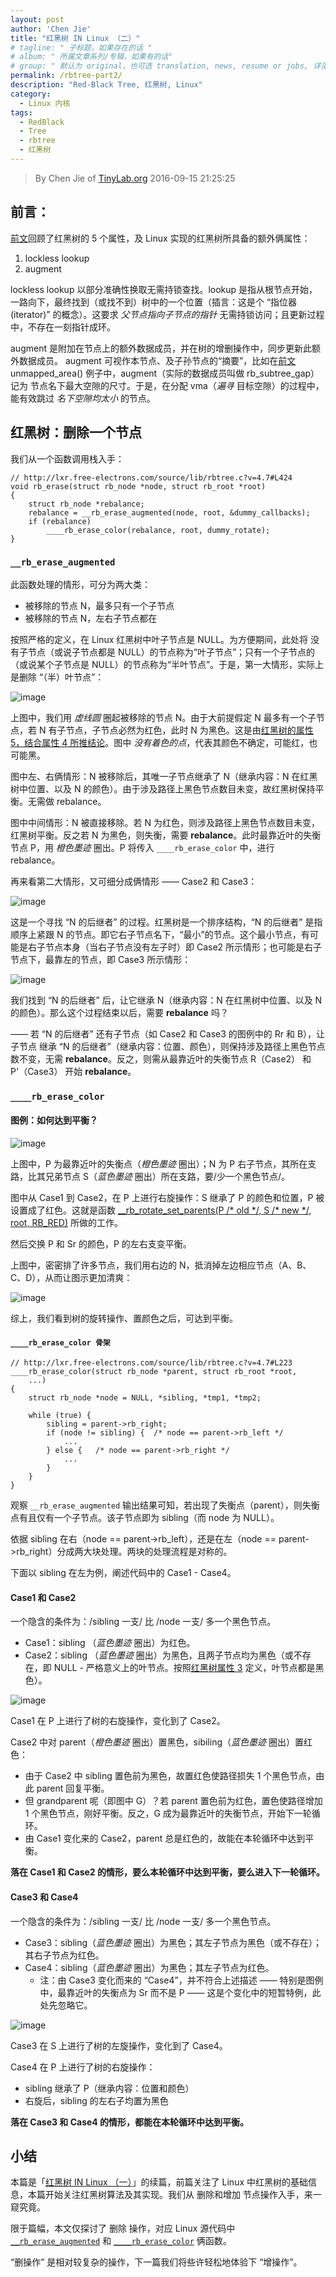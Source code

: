 ```yaml
---
layout: post
author: 'Chen Jie'
title: "红黑树 IN Linux （二）"
# tagline: " 子标题，如果存在的话 "
# album: " 所属文章系列/专辑，如果有的话"
# group: " 默认为 original，也可选 translation, news, resume or jobs, 详见 _data/groups.yml"
permalink: /rbtree-part2/
description: "Red-Black Tree, 红黑树, Linux"
category:
  - Linux 内核
tags:
  - RedBlack
  - Tree
  - rbtree
  - 红黑树
---
```


> By Chen Jie of [TinyLab.org][1]
> 2016-09-15 21:25:25

## 前言：

[前文][2]回顾了红黑树的 5 个属性，及 Linux 实现的红黑树所具备的额外俩属性：

1. lockless lookup
2. augment

lockless lookup 以部分准确性换取无需持锁查找。lookup 是指从根节点开始，一路向下，最终找到（或找不到）树中的一个位置（插言：这是个 “指位器 (iterator)” 的概念）。这要求 _父节点指向子节点的指针_ 无需持锁访问；且更新过程中，不存在一刻指针成环。

augment 是附加在节点上的额外数据成员，并在树的增删操作中，同步更新此额外数据成员。 augment 可视作本节点、及子孙节点的“摘要”，比如在[前文][2] unmapped_area() 例子中，augment（实际的数据成员叫做 rb_subtree_gap）记为 节点名下最大空隙的尺寸。于是，在分配 vma（_遍寻_ 目标空隙）的过程中，能有效跳过 _名下空隙均太小_ 的节点。

## 红黑树：删除一个节点

我们从一个函数调用栈入手：

	// http://lxr.free-electrons.com/source/lib/rbtree.c?v=4.7#L424
	void rb_erase(struct rb_node *node, struct rb_root *root)
	{
		struct rb_node *rebalance;
		rebalance = __rb_erase_augmented(node, root, &dummy_callbacks);
		if (rebalance)
			____rb_erase_color(rebalance, root, dummy_rotate);
	}

### `__rb_erase_augmented`

此函数处理的情形，可分为两大类：

- 被移除的节点 N，最多只有一个子节点
- 被移除的节点 N，左右子节点都在

按照严格的定义，在 Linux 红黑树中叶子节点是 NULL。为方便期间，此处将 没有子节点（或说子节点都是 NULL）的节点称为“叶子节点”；只有一个子节点的（或说某个子节点是 NULL）的节点称为“半叶节点”。于是，第一大情形，实际上是删除 “（半）叶节点”：

![image][3]

上图中，我们用 _虚线圆_ 圈起被移除的节点 N。由于大前提假定 N 最多有一个子节点，若 N 有子节点，子节点必然为红色，此时 N 为黑色。这是由[红黑树的属性 5，结合属性 4 所推结论][4]。图中 _没有着色的点_，代表其颜色不确定，可能红，也可能黑。

图中左、右俩情形：N 被移除后，其唯一子节点继承了 N（继承内容：N 在红黑树中位置、以及 N 的颜色）。由于涉及路径上黑色节点数目未变，故红黑树保持平衡。无需做 rebalance。

图中中间情形：N 被直接移除。若 N 为红色，则涉及路径上黑色节点数目未变，红黑树平衡。反之若 N 为黑色，则失衡，需要 __rebalance__。此时最靠近叶的失衡节点 P，用 _橙色墨迹_ 圈出。P 将传入 `____rb_erase_color` 中，进行 rebalance。

再来看第二大情形，又可细分成俩情形 —— Case2 和 Case3：

![image][5]

这是一个寻找 “N 的后继者” 的过程。红黑树是一个排序结构，“N 的后继者” 是指顺序上紧跟 N 的节点。即它右子节点名下，“最小”的节点。这个最小节点，有可能是右子节点本身（当右子节点没有左子时）即 Case2 所示情形；也可能是右子节点下，最靠左的节点，即 Case3 所示情形：

![image][6]

我们找到 “N 的后继者” 后，让它继承 N（继承内容：N 在红黑树中位置、以及 N 的颜色）。那么这个过程结束以后，需要 __rebalance__ 吗？

—— 若 “N 的后继者” 还有子节点（如 Case2 和 Case3 的图例中的 Rr 和 B），让子节点 继承 “N 的后继者”（继承内容：位置、颜色），则保持涉及路径上黑色节点数不变，无需 __rebalance__。反之，则需从最靠近叶的失衡节点 R（Case2） 和 P'（Case3） 开始 __rebalance__。


### `____rb_erase_color`

#### 图例：如何达到平衡？

![image][7]

上图中，P 为最靠近叶的失衡点（_橙色墨迹_ 圈出）；N 为 P 右子节点，其所在支路，比其兄弟节点 S（_蓝色墨迹_ 圈出）所在支路，要/少一个黑色节点/。

图中从 Case1 到 Case2，在 P 上进行右旋操作：S 继承了 P 的颜色和位置，P 被设置成了红色。这就是函数 [__rb_rotate_set_parents(P /\* old \*/, S /\* new \*/, root, RB_RED)][8] 所做的工作。

然后交换 P 和 Sr 的颜色，P 的左右支变平衡。

上图中，密密排了许多节点，我们用右边的 N，抵消掉左边相应节点（A、B、C、D），从而让图示更加清爽：

![image][9]

综上，我们看到树的旋转操作、置颜色之后，可达到平衡。

#### `____rb_erase_color 骨架`
	// http://lxr.free-electrons.com/source/lib/rbtree.c?v=4.7#L223
	____rb_erase_color(struct rb_node *parent, struct rb_root *root,
		...)
	{
		struct rb_node *node = NULL, *sibling, *tmp1, *tmp2;
		 
		while (true) {
			sibling = parent->rb_right;
			if (node != sibling) {  /* node == parent->rb_left */
				...
			} else {   /* node == parent->rb_right */
				...
			}
		}
	}

观察 `__rb_erase_augmented` 输出结果可知，若出现了失衡点（parent），则失衡点有且仅有一个子节点。该子节点即为 sibling（而 node 为 NULL）。

依据 sibling 在右（node == parent->rb_left），还是在左（node == parent->rb_right）分成两大块处理。两块的处理流程是对称的。

下面以 sibling 在左为例，阐述代码中的 Case1 - Case4。

#### Case1 和 Case2

一个隐含的条件为：/sibling 一支/ 比 /node 一支/ 多一个黑色节点。

- Case1：sibling （_蓝色墨迹_ 圈出）为红色。
- Case2：sibling （_蓝色墨迹_ 圈出）为黑色，且两子节点均为黑色（或不存在，即 NULL - 严格意义上的叶节点。按照[红黑树属性 3][4] 定义，叶节点都是黑色）。

![image][10]

Case1 在 P 上进行了树的右旋操作，变化到了 Case2。

Case2 中对 parent（_橙色墨迹_ 圈出）置黑色，sibiling（_蓝色墨迹_ 圈出）置红色：

- 由于 Case2 中 sibling 置色前为黑色，故置红色使路径损失 1 个黑色节点，由此 parent 回复平衡。
- 但 grandparent 呢（即图中 G）？若 parent 置色前为红色，置色使路径增加 1 个黑色节点，刚好平衡。反之，G 成为最靠近叶的失衡节点，开始下一轮循环。
- 由 Case1 变化来的 Case2，parent 总是红色的，故能在本轮循环中达到平衡。

__落在 Case1 和 Case2 的情形，要么本轮循环中达到平衡，要么进入下一轮循环。__

#### Case3 和 Case4

一个隐含的条件为：/sibling 一支/ 比 /node 一支/ 多一个黑色节点。

- Case3：sibling（_蓝色墨迹_ 圈出）为黑色；其左子节点为黑色（或不存在）； 其右子节点为红色。
- Case4：sibling（_蓝色墨迹_ 圈出）为黑色；其左子节点为红色。
  - 注：由 Case3 变化而来的 “Case4”，并不符合上述描述 —— 特别是图例中，最靠近叶的失衡点为 Sr 而不是 P —— 这是个变化中的短暂特例，此处先忽略它。

![image][11]

Case3 在 S 上进行了树的左旋操作，变化到了 Case4。

Case4 在 P 上进行了树的右旋操作：

- sibling 继承了 P（继承内容：位置和颜色）
- 右旋后，sibling 的左右子均置为黑色

__落在 Case3 和 Case4 的情形，都能在本轮循环中达到平衡。__


## 小结

本篇是「[红黑树 IN Linux （一）][2]」的续篇，前篇关注了 Linux 中红黑树的基础信息，本篇开始关注红黑树算法及其实现。我们从 删除和增加 节点操作入手，来一窥究竟。

限于篇幅，本文仅探讨了 删除 操作，对应 Linux 源代码中 [`__rb_erase_augmented`][12] 和 [`____rb_erase_color`][13] 俩函数。

“删操作” 是相对较复杂的操作，下一篇我们将些许轻松地体验下 “增操作”。

[1]: http://tinylab.org
[2]: /rbtree-part1/
[3]: /wp-content/uploads/2016/08/31/rbtree__rb_erase_augmented-case1.jpg
[4]: /rbtree-part1/#section-1
[5]: /wp-content/uploads/2016/08/31/rbtree__rb_erase_augmented-case2.jpg
[6]: /wp-content/uploads/2016/08/31/rbtree__rb_erase_augmented-case3.jpg
[7]: /wp-content/uploads/2016/08/31/rbtree____rb_erase_color-example1.jpg
[8]: http://lxr.free-electrons.com/source/lib/rbtree.c?v=4.7#L81
[9]: /wp-content/uploads/2016/08/31/rbtree____rb_erase_color-example2.jpg
[10]: /wp-content/uploads/2016/08/31/rbtree____rb_erase_color-case1-2.jpg
[11]: /wp-content/uploads/2016/08/31/rbtree____rb_erase_color-case3-4.jpg
[12]: http://lxr.free-electrons.com/source/include/linux/rbtree_augmented.h?v=4.7#L137
[13]: http://lxr.free-electrons.com/source/lib/rbtree.c?v=4.7#L223
